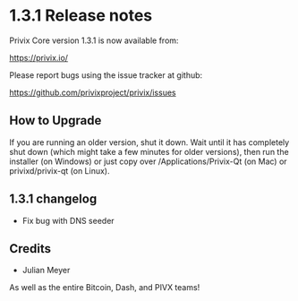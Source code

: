 1.3.1 Release notes
====================

Privix Core version 1.3.1 is now available from:

  https://privix.io/

Please report bugs using the issue tracker at github:

  https://github.com/privixproject/privix/issues


How to Upgrade
--------------

If you are running an older version, shut it down. Wait until it has completely
shut down (which might take a few minutes for older versions), then run the
installer (on Windows) or just copy over /Applications/Privix-Qt (on Mac) or
privixd/privix-qt (on Linux).


1.3.1 changelog
----------------

- Fix bug with DNS seeder


Credits
--------

- Julian Meyer

As well as the entire Bitcoin, Dash, and PIVX teams!